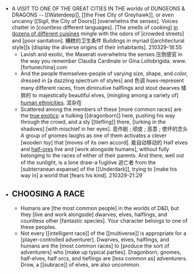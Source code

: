 - A VISIT TO ONE OF THE GREAT CITIES IN THE worlds of DUNGEONS & DRAGONS­ -- [[Waterdeep]], [[the Free City of Greyhawk]], or even uncanny [[Sigil, the City of Doors]]­ [overwhelms the senses]. Voices chatter in [countless different languages]. [The smells of cooking] [in dozens of different cuisines]([[cuisine]]) mingle with the odors of [crowded streets] and [poor sanitation]. 糟糕的卫生条件 Buildings in myriad [[architectural style]]s [display the diverse origins of their inhabitants].
210329-18:55
    - Lavish and exotic, the Maserati overwhelms the senses 压倒感官 in the way you remember Claudia Cardinale or Gina Lollobrigida. www.[fortunechina].com
    - And the people themselves-people of varying size, shape, and color, dressed in [a dazzling spectrum of styles] and 色调 hues-represent many different races, from diminutive halflings and stout dwarves 矮胖的 to majestically beautiful elves, [mingling among a variety of] [human ethnicities](((SJcZCVVMh))). 混杂在
    - Scattered among the members of these [more common races] are the [true exotics](((NSVnvvseA))): a hulking [[dragonborn]] here, pushing his way through the crowd, and a sly [[tiefling]] there, [lurking in the shadows] [with mischief in her eyes]. 恶作剧 ; 顽皮 ; 恶意 ; 使坏的念头 A group of gnomes laughs as one of them activates a clever [wooden toy] that [moves of its own accord]. 能自动移动的 Half­ elves and [half-ores](((P2XlwdkGM))) live and [work alongside humans], without fully belonging to the races of either of their parents. And there, well out of the sunlight, is a lone draw-a fugitive 逃亡者 from the [subterranean expanse] of the [[Underdark]], trying to [make his way in] a world that [fears his kind].
210329-21:29
- ## CHOOSING A RACE
    - Humans are [the most common people] in the worlds of D&D, but they [live and work alongside] dwarves, elves, halflings, and countless other [fantastic species]. Your character belongs to one of these peoples.
    - Not every [[intelligent race]] of the [[multiverse]] is appropriate for a [player-controlled adventurer]. Dwarves, elves, halflings, and humans are the [most common races] to [produce the sort of adventurers] who [make up typical parties]. Dragonborn, gnomes, half-elves, half­ orcs, and tieflings are [less common as] adventurers. Drow, a [[subrace]] of elves, are also uncommon.
